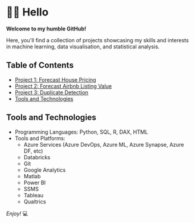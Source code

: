 #  👋👋 Hello

__Welcome to my humble GitHub!__

Here, you'll find a collection of projects showcasing my skills and interests in machine learning, data visualisation, and statistical analysis.

## Table of Contents
- [Project 1: Forecast House Pricing](https://github.com/angelitawithdata/Forecast-House-Price)
- [Project 2: Forecast Airbnb Listing Value](./project2/README.md)
- [Project 3: Duplicate Detection](./project3/README.md)
- [Tools and Technologies](#tools-and-technologies)

## Tools and Technologies
- Programming Languages: Python, SQL, R, DAX, HTML
- Tools and Platforms:
  - Azure Services (Azure DevOps, Azure ML, Azure Synapse, Azure DF, etc)
  - Databricks
  - Git
  - Google Analytics
  - Matlab
  - Power BI
  - SSMS
  - Tableau
  - Qualtrics

_Enjoy!_ :computer:
